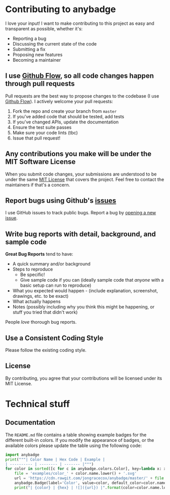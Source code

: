 # Contributing to anybadge
I love your input! I want to make contributing to this project as easy and transparent as possible, whether it's:

- Reporting a bug
- Discussing the current state of the code
- Submitting a fix
- Proposing new features
- Becoming a maintainer

## I use [Github Flow](https://docs.github.com/en/get-started/quickstart/github-flow), so all code changes happen through pull requests
Pull requests are the best way to propose changes to the codebase (I use 
[Github Flow](https://docs.github.com/en/get-started/quickstart/github-flow)). I actively welcome your pull requests:

1. Fork the repo and create your branch from `master`
2. If you've added code that should be tested, add tests
3. If you've changed APIs, update the documentation
4. Ensure the test suite passes
5. Make sure your code lints (tbc)
6. Issue that pull request!

## Any contributions you make will be under the MIT Software License
When you submit code changes, your submissions are understood to be under the same
[MIT License](http://choosealicense.com/licenses/mit/) that covers the project. Feel free to contact the maintainers 
if that's a concern.

## Report bugs using Github's [issues](https://github.com/jongracecox/anybadge/issues)
I use GitHub issues to track public bugs. Report a bug by
[opening a new issue](https://github.com/jongracecox/anybadge/issues/new/choose).

## Write bug reports with detail, background, and sample code
**Great Bug Reports** tend to have:

- A quick summary and/or background
- Steps to reproduce
  - Be specific!
  - Give sample code if you can (ideally sample code that *anyone* with a basic setup can run to reproduce)
- What you expected would happen - (include explanation, screenshot, drawings, etc. to be exact)
- What actually happens
- Notes (possibly including why you think this might be happening, or stuff you tried that didn't work)

People *love* thorough bug reports.

## Use a Consistent Coding Style
Please follow the existing coding style.

## License
By contributing, you agree that your contributions will be licensed under its MIT License.

# Technical stuff

## Documentation
The `README.md` file contains a table showing example badges for the different built-in colors. If you modify the
appearance of badges, or the available colors please update the table using the following code:

```python
import anybadge
print("""| Color Name | Hex Code | Example |
| ---------- | -------- | ------- |""")
for color in sorted([c for c in anybadge.colors.Color], key=lambda x: x.name):
    file = 'examples/color_' + color.name.lower() + '.svg'
    url = 'https://cdn.rawgit.com/jongracecox/anybadge/master/' + file
    anybadge.Badge(label='Color', value=color, default_color=color.name.lower()).write_badge(file, overwrite=True)
    print("| {color} | {hex} | ![]({url}) |".format(color=color.name.lower(), hex=color.value.upper(), url=url))
```
